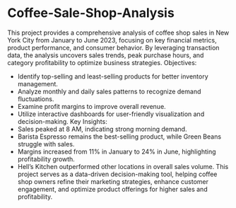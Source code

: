 # Coffee-Sale-Shop-Analysis
This project provides a comprehensive analysis of coffee shop sales in New York City from January to June 2023, focusing on key financial metrics, product performance, and consumer behavior. By leveraging transaction data, the analysis uncovers sales trends, peak purchase hours, and category profitability to optimize business strategies.
Objectives:
- Identify top-selling and least-selling products for better inventory management.
- Analyze monthly and daily sales patterns to recognize demand fluctuations.
- Examine profit margins to improve overall revenue.
- Utilize interactive dashboards for user-friendly visualization and decision-making.
Key Insights:
- Sales peaked at 8 AM, indicating strong morning demand.
- Barista Espresso remains the best-selling product, while Green Beans struggle with sales.
- Margins increased from 11% in January to 24% in June, highlighting profitability growth.
- Hell’s Kitchen outperformed other locations in overall sales volume.
This project serves as a data-driven decision-making tool, helping coffee shop owners refine their marketing strategies, enhance customer engagement, and optimize product offerings for higher sales and profitability.

